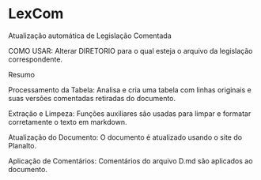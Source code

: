 # LexCom
Atualização automática de Legislação Comentada

COMO USAR: Alterar DIRETORIO para o qual esteja o arquivo da legislação correspondente.

Resumo

Processamento da Tabela: Analisa e cria uma tabela com linhas originais e suas versões comentadas retiradas do documento.

Extração e Limpeza: Funções auxiliares são usadas para limpar e formatar corretamente o texto em markdown.

Atualização do Documento: O documento é atualizado usando o site do Planalto.

Aplicação de Comentários: Comentários do arquivo D.md são aplicados ao documento.
